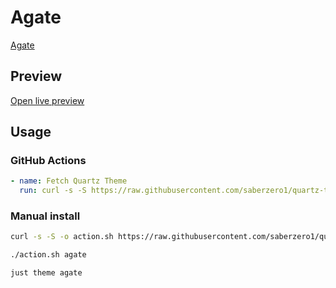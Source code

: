 # Agate

[Agate](#)

## Preview

[Open live preview](https://quartz-themes.github.io/agate/)

## Usage

### GitHub Actions

```yaml
- name: Fetch Quartz Theme
  run: curl -s -S https://raw.githubusercontent.com/saberzero1/quartz-themes/master/action.sh | bash -s -- agate
```

### Manual install

```bash
curl -s -S -o action.sh https://raw.githubusercontent.com/saberzero1/quartz-themes/master/action.sh

./action.sh agate
```

```bash
just theme agate
```
